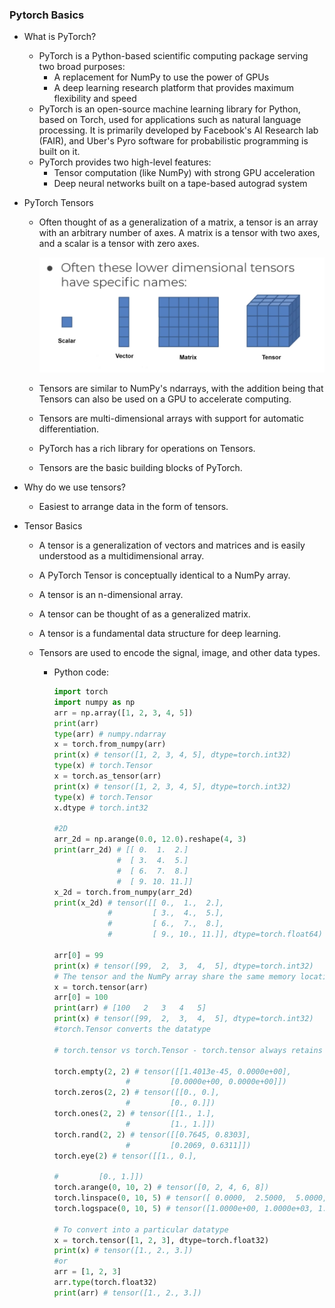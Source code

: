 ### Pytorch Basics

- What is PyTorch?
    - PyTorch is a Python-based scientific computing package serving two broad purposes:
        - A replacement for NumPy to use the power of GPUs
        - A deep learning research platform that provides maximum flexibility and speed
    - PyTorch is an open-source machine learning library for Python, based on Torch, used for applications such as natural language processing. It is primarily developed by Facebook's AI Research lab (FAIR), and Uber's Pyro software for probabilistic programming is built on it.
    - PyTorch provides two high-level features:
        - Tensor computation (like NumPy) with strong GPU acceleration
        - Deep neural networks built on a tape-based autograd system
    
- PyTorch Tensors

    - Often thought of as a generalization of a matrix, a tensor is an array with an arbitrary number of axes. A matrix is a tensor with two axes, and a scalar is a tensor with zero axes.

        ![alt text](image.png)

    - Tensors are similar to NumPy's ndarrays, with the addition being that Tensors can also be used on a GPU to accelerate computing.
    - Tensors are multi-dimensional arrays with support for automatic differentiation.
    - PyTorch has a rich library for operations on Tensors.
    - Tensors are the basic building blocks of PyTorch.
    
- Why do we use tensors?

    - Easiest to arrange data in the form of tensors.

- Tensor Basics

    - A tensor is a generalization of vectors and matrices and is easily understood as a multidimensional array.
    - A PyTorch Tensor is conceptually identical to a NumPy array.
    - A tensor is an n-dimensional array.
    - A tensor can be thought of as a generalized matrix.
    - A tensor is a fundamental data structure for deep learning.
    - Tensors are used to encode the signal, image, and other data types.
    
        - Python code:
            ```python
            import torch
            import numpy as np
            arr = np.array([1, 2, 3, 4, 5])
            print(arr)
            type(arr) # numpy.ndarray
            x = torch.from_numpy(arr)
            print(x) # tensor([1, 2, 3, 4, 5], dtype=torch.int32)
            type(x) # torch.Tensor
            x = torch.as_tensor(arr)
            print(x) # tensor([1, 2, 3, 4, 5], dtype=torch.int32)
            type(x) # torch.Tensor
            x.dtype # torch.int32

            #2D
            arr_2d = np.arange(0.0, 12.0).reshape(4, 3)
            print(arr_2d) # [[ 0.  1.  2.]
                          #  [ 3.  4.  5.]
                          #  [ 6.  7.  8.]
                          #  [ 9. 10. 11.]]
            x_2d = torch.from_numpy(arr_2d)
            print(x_2d) # tensor([[ 0.,  1.,  2.],
                        #         [ 3.,  4.,  5.],
                        #         [ 6.,  7.,  8.],
                        #         [ 9., 10., 11.]], dtype=torch.float64)

            arr[0] = 99
            print(x) # tensor([99,  2,  3,  4,  5], dtype=torch.int32)
            # The tensor and the NumPy array share the same memory location.To only share a copy of the data, use torch.tensor() instead of torch.from_numpy().
            x = torch.tensor(arr)
            arr[0] = 100
            print(arr) # [100   2   3   4   5]
            print(x) # tensor([99,  2,  3,  4,  5], dtype=torch.int32)
            #torch.Tensor converts the datatype
            
            # torch.tensor vs torch.Tensor - torch.tensor always retains the datatype of the input data, while torch.Tensor(torch.FloatTensor) converts the datatype to the float32 tensor datatype.

            torch.empty(2, 2) # tensor([[1.4013e-45, 0.0000e+00],
                            #         [0.0000e+00, 0.0000e+00]])
            torch.zeros(2, 2) # tensor([[0., 0.],
                            #         [0., 0.]])
            torch.ones(2, 2) # tensor([[1., 1.],
                            #         [1., 1.]])
            torch.rand(2, 2) # tensor([[0.7645, 0.8303],
                            #         [0.2069, 0.6311]])
            torch.eye(2) # tensor([[1., 0.],

            #         [0., 1.]])
            torch.arange(0, 10, 2) # tensor([0, 2, 4, 6, 8])
            torch.linspace(0, 10, 5) # tensor([ 0.0000,  2.5000,  5.0000,  7.5000, 10.0000])
            torch.logspace(0, 10, 5) # tensor([1.0000e+00, 1.0000e+03, 1.0000e+06, 1.0000e+09, 1.0000e+10]) 

            # To convert into a particular datatype
            x = torch.tensor([1, 2, 3], dtype=torch.float32)
            print(x) # tensor([1., 2., 3.])
            #or
            arr = [1, 2, 3]
            arr.type(torch.float32)
            print(arr) # tensor([1., 2., 3.])
            ```